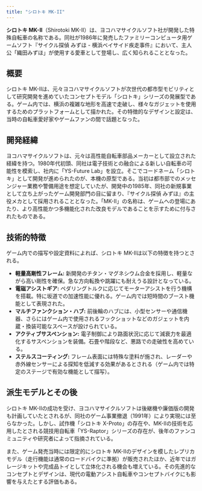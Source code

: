 ```yaml
---
title: "シロトキ MK-II"
---
```


**シロトキ MK-II**（Shirotoki MK-II）は、ヨコハマサイクルソフト社が開発した特殊自転車の名称である。同社が1986年に発売したファミリーコンピュータ用ゲームソフト『サイクル探偵 みずほ - 横浜ベイサイド疾走事件』において、主人公「織田みずほ」が使用する愛車として登場し、広く知られることとなった。

## 概要
シロトキ MK-IIは、元々ヨコハマサイクルソフトが次世代の都市型モビリティとして研究開発を進めていたコンセプトモデル「シロトキ」シリーズの発展型である。ゲーム内では、横浜の複雑な地形を高速で走破し、様々なガジェットを使用するためのプラットフォームとして描かれた。その特徴的なデザインと設定は、当時の自転車愛好家やゲームファンの間で話題となった。

## 開発経緯
ヨコハマサイクルソフトは、元々は高性能自転車部品メーカーとして設立された経緯を持つ。1980年代初頭、同社は電子技術との融合による新しい自転車の可能性を模索し、社内に「YS-Future Lab」を設立。そこでコードネーム「シロトキ」として開発が進められたのが、本機の原型である。当初は都市部でのメッセンジャー業務や警備用途を想定していたが、開発中の1985年、同社の新規事業として立ち上がったゲーム開発部門の目に留まり、『サイクル探偵 みずほ』の主役メカとして採用されることとなった。「MK-II」の名称は、ゲームへの登場にあたり、より高性能かつ多機能化された改良モデルであることを示すために付与されたものである。

## 技術的特徴
ゲーム内での描写や設定資料によれば、シロトキ MK-IIは以下の特徴を持つとされる。

*   **軽量高剛性フレーム:** 新開発のチタン・マグネシウム合金を採用し、軽量ながら高い剛性を確保。急な方向転換や跳躍にも耐えうる設計となっている。
*   **電磁アシストギア:** ペダリングトルクに応じてモーターアシストを行う機構を搭載。特に坂道での加速性能に優れる。ゲーム内では短時間のブースト機能として表現された。
*   **マルチファンクション・ハブ:** 前後輪のハブには、小型センサーや通信機器、さらにはゲーム内で使用されるフックショットなどのガジェットを内蔵・換装可能なスペースが設けられている。
*   **アクティブサスペンション:** 電子制御により路面状況に応じて減衰力を最適化するサスペンションを装備。石畳や階段など、悪路での走破性を高めている。
*   **ステルスコーティング:** フレーム表面には特殊な塗料が施され、レーダーや赤外線センサーによる探知を低減する効果があるとされる（ゲーム内では特定のステージで有効な機能として描写）。

## 派生モデルとその後
シロトキ MK-IIの成功を受け、ヨコハマサイクルソフトは後継機や廉価版の開発も計画していたとされるが、同社のゲーム事業撤退（1991年）により実現には至らなかった。しかし、試作機「シロトキ X-Proto」の存在や、MK-IIの技術を応用したとされる競技用自転車「YS-Raptor」シリーズの存在が、後年のファンコミュニティや研究者によって指摘されている。

また、ゲーム発売当時には限定的にシロトキ MK-IIのデザインを模したレプリカモデル（走行機能は通常のロードバイクに準拠）が販売されたほか、近年ではガレージキットや完成品トイとして立体化される機会も増えている。その先進的なコンセプトとデザインは、現代の電動アシスト自転車やコンセプトバイクにも影響を与えたとする評価もある。